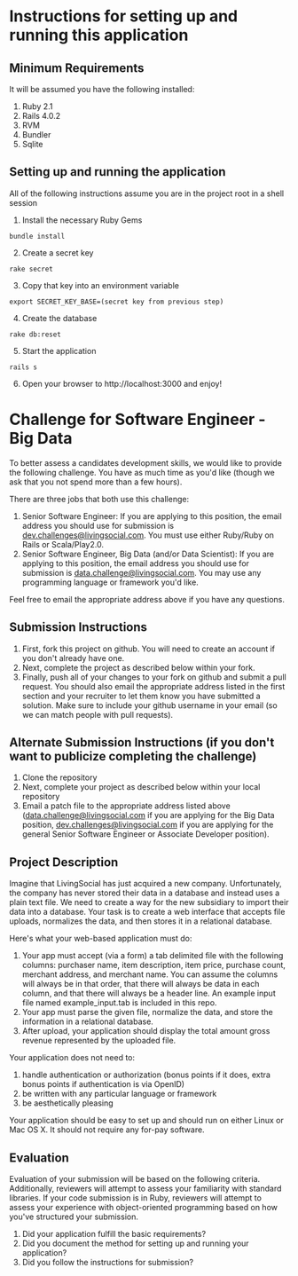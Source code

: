 # Instructions for setting up and running this application

## Minimum Requirements
It will be assumed you have the following installed:
1. Ruby 2.1
2. Rails 4.0.2
3. RVM
4. Bundler
5. Sqlite

## Setting up and running the application
All of the following instructions assume you are in the project root in a shell session
1. Install the necessary Ruby Gems
```
bundle install
```
2. Create a secret key
```
rake secret
```
3. Copy that key into an environment variable
```
export SECRET_KEY_BASE=(secret key from previous step)
```
4. Create the database
```
rake db:reset
```
5. Start the application
```
rails s
```
6. Open your browser to http://localhost:3000 and enjoy!

# Challenge for Software Engineer - Big Data
To better assess a candidates development skills, we would like to provide the following challenge.  You have as much time as you'd like (though we ask that you not spend more than a few hours).

There are three jobs that both use this challenge:

1. Senior Software Engineer: If you are applying to this position, the email address you should use for submission is [dev.challenges@livingsocial.com](dev.challenges@livingsocial.com).  You must use either Ruby/Ruby on Rails or Scala/Play2.0.
1. Senior Software Engineer, Big Data (and/or Data Scientist): If you are applying to this position, the email address you should use for submission is [data.challenge@livingsocial.com](mailto:data.challenge@livingsocial.com).  You may use any programming language or framework you'd like.

Feel free to email the appropriate address above if you have any questions.

## Submission Instructions
1. First, fork this project on github.  You will need to create an account if you don't already have one.
1. Next, complete the project as described below within your fork.
1. Finally, push all of your changes to your fork on github and submit a pull request.  You should also email the appropriate address listed in the first section and your recruiter to let them know you have submitted a solution.  Make sure to include your github username in your email (so we can match people with pull requests).

## Alternate Submission Instructions (if you don't want to publicize completing the challenge)
1. Clone the repository
1. Next, complete your project as described below within your local repository
1. Email a patch file to the appropriate address listed above ([data.challenge@livingsocial.com](mailto:data.challenge@livingsocial.com) if you are applying for the Big Data position, [dev.challenges@livingsocial.com](dev.challenges@livingsocial.com) if you are applying for the general Senior Software Engineer or Associate Developer position).

## Project Description
Imagine that LivingSocial has just acquired a new company.  Unfortunately, the company has never stored their data in a database and instead uses a plain text file.  We need to create a way for the new subsidiary to import their data into a database.  Your task is to create a web interface that accepts file uploads, normalizes the data, and then stores it in a relational database.

Here's what your web-based application must do:

1. Your app must accept (via a form) a tab delimited file with the following columns: purchaser name, item description, item price, purchase count, merchant address, and merchant name.  You can assume the columns will always be in that order, that there will always be data in each column, and that there will always be a header line.  An example input file named example_input.tab is included in this repo.
1. Your app must parse the given file, normalize the data, and store the information in a relational database.
1. After upload, your application should display the total amount gross revenue represented by the uploaded file.

Your application does not need to:

1. handle authentication or authorization (bonus points if it does, extra bonus points if authentication is via OpenID)
1. be written with any particular language or framework
1. be aesthetically pleasing

Your application should be easy to set up and should run on either Linux or Mac OS X.  It should not require any for-pay software.

## Evaluation
Evaluation of your submission will be based on the following criteria. Additionally, reviewers will attempt to assess your familiarity with standard libraries. If your code submission is in Ruby, reviewers will attempt to assess your experience with object-oriented programming based on how you've structured your submission.

1. Did your application fulfill the basic requirements?
1. Did you document the method for setting up and running your application?
1. Did you follow the instructions for submission?
